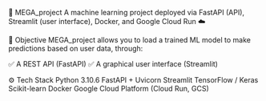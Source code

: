 🧠 MEGA_project
A machine learning project deployed via FastAPI (API), Streamlit (user interface), Docker, and Google Cloud Run ☁️

🚀 Objective
MEGA_project allows you to load a trained ML model to make predictions based on user data, through:

✅ A REST API (FastAPI)
✅ A graphical user interface (Streamlit)

⚙️ Tech Stack
Python 3.10.6
FastAPI + Uvicorn
Streamlit
TensorFlow / Keras
Scikit-learn
Docker
Google Cloud Platform (Cloud Run, GCS)

